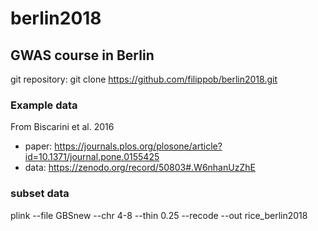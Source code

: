 # berlin2018
## GWAS course in Berlin

git repository: git clone https://github.com/filippob/berlin2018.git

### Example data
From Biscarini et al. 2016
- paper: https://journals.plos.org/plosone/article?id=10.1371/journal.pone.0155425
- data: https://zenodo.org/record/50803#.W6nhanUzZhE

### subset data
plink --file GBSnew --chr 4-8 --thin 0.25 --recode --out rice_berlin2018
